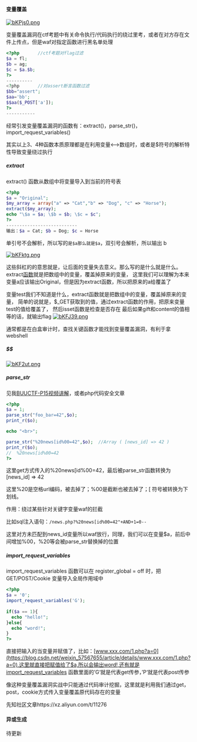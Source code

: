 #### 变量覆盖

[![bKPjs0.png](https://s4.ax1x.com/2022/02/28/bKPjs0.png)](https://imgtu.com/i/bKPjs0)

变量覆盖漏洞在ctf考题中有关命令执行/代码执行的绕过里考，或者在对方存在文件上传点，但是waf对指定函数进行黑名单处理

~~~php
<?php		//ctf考题对flag过滤
$a = fl;
$b = ag;
$c = $a.$b;
?>
----------
<?php		//对assert断言函数过滤
$bb="assert";
$aa='bb';
$$aa($_POST['a']);
?>
-----------
~~~



经常引发变量覆盖漏洞的函数有：extract()，parse_str()，import_request_variables()

其实以上3、4种函数本质原理都是在利用变量<-->数组时，或者是$符号的解析特性导致变量绕过执行

##### extract

extract() 函数从数组中将变量导入到当前的符号表

~~~php
<?php
$a = "Original";
$my_array = array("a" => "Cat","b" => "Dog", "c" => "Horse");
extract($my_array);
echo "\$a = $a; \$b = $b; \$c = $c";
?>
---------------------------
输出：$a = Cat; $b = Dog; $c = Horse
~~~

单引号不会解析，所以写的`是$a那么就是$a`，双引号会解析，所以输出 b

[![bKFktg.png](https://s4.ax1x.com/2022/02/28/bKFktg.png)](https://imgtu.com/i/bKFktg)

这些斜杠的的意思就是，让后面的变量失去意义。那么写的是什么就是什么。
extract[函数](https://so.csdn.net/so/search?q=%E5%87%BD%E6%95%B0&spm=1001.2101.3001.7020)就是把数组中的变量，覆盖掉原来的变量，
这里我们可以理解为本来变量a应该输出Original，但是因为extract函数，所以把原来的a给覆盖了

变量test我们不知道是什么，extract函数就是把数组中的变量，覆盖掉原来的变量，
简单的说就是，$_GET获取到的值，通过extract函数的作用，把原来变量test的值给覆盖了，
然后isset函数是检查是否存在
最后如果gift和content的值相等的话，就输出flag
[![bKFJ39.png](https://s4.ax1x.com/2022/02/28/bKFJ39.png)](https://imgtu.com/i/bKFJ39)

通常都是在白盒审计时，查找关键函数才能找到变量覆盖漏洞，有利于拿webshell

##### $$

[![bKF2ut.png](https://s4.ax1x.com/2022/02/28/bKF2ut.png)](https://imgtu.com/i/bKF2ut)

##### parse_str

见我[BUUCTF-P15视频讲解](https://www.bilibili.com/video/BV1PF411n7kM?p=15)，或者php代码安全文章

~~~php
<?php
$a = 1;
parse_str("foo_bar=42",$o);
print_r($o);

echo "<br>";

parse_str("%20news[id%00=42",$o);  //Array ( [news_id] => 42 )
print_r($o);       
//  %20news[id%00=42
?>
~~~

这里get方式传入的%20news[id%00=42，最后被parse_str函数转换为[news_id] => 42

这里%20是空格url编码，被去掉了；%00是截断也被去掉了；[ 符号被转换为下划线。

作用：绕过某些针对关键字变量waf的拦截

比如sql注入语句：`/news.php?%20news[id%00=42"+AND+1=0--`

这里对方未匹配到news_id变量所以waf放行，同理，我们可以在变量$a，前后中间增加%00，%20等会被parse_str替换掉的位置

##### import_request_variables

import_request_variables 函数可以在 register_global = off 时，把 GET/POST/Cookie 变量导入全局作用域中

~~~php
<?php
$a = '0';
import_request_variables('G');
 
if($a == 1){
  echo "hello!";
}else{
  echo "word!";
}
?>
~~~

直接把输入的当变量并赋值了，比如：[www.xxx.com/1.php?a=0](https://blog.csdn.net/weixin_57567655/article/details/www.xxx.com/1.php?a=0),这里就直接把赋值给了$a,所以会输出word!,还有就是import_request_variables 函数里面的’G‘就是代表get传参，’P‘就是代表post传参

像这种变量覆盖漏洞实战中只能通过代码审计挖掘，这里就是利用我们通过get，post，cookie方式传入变量覆盖原代码存在的变量



先知社区文章https://xz.aliyun.com/t/11276







#### 异或生成

待更新



